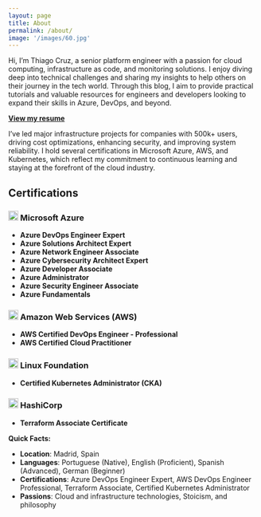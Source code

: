 ```yaml
---
layout: page
title: About
permalink: /about/
image: '/images/60.jpg'
---
```


Hi, I’m Thiago Cruz, a senior platform engineer with a passion for cloud computing, infrastructure as code, and monitoring solutions. I enjoy diving deep into technical challenges and sharing my insights to help others on their journey in the tech world. Through this blog, I aim to provide practical tutorials and valuable resources for engineers and developers looking to expand their skills in Azure, DevOps, and beyond.

[**View my resume**](/assets/Thiago_Cruz_Resume.pdf)

I’ve led major infrastructure projects for companies with 500k+ users, driving cost optimizations, enhancing security, and improving system reliability. I hold several certifications in Microsoft Azure, AWS, and Kubernetes, which reflect my commitment to continuous learning and staying at the forefront of the cloud industry.

## Certifications

### <img src="https://upload.wikimedia.org/wikipedia/commons/a/a8/Microsoft_Azure_Logo.svg" alt="Azure Icon" style="height: 20px;"/> Microsoft Azure
- **Azure DevOps Engineer Expert**
- **Azure Solutions Architect Expert**
- **Azure Network Engineer Associate**
- **Azure Cybersecurity Architect Expert**
- **Azure Developer Associate**
- **Azure Administrator**
- **Azure Security Engineer Associate**
- **Azure Fundamentals**

### <img src="https://upload.wikimedia.org/wikipedia/commons/9/93/Amazon_Web_Services_Logo.svg" alt="AWS Icon" style="height: 20px;"/> Amazon Web Services (AWS)
- **AWS Certified DevOps Engineer - Professional**
- **AWS Certified Cloud Practitioner**

### <img src="https://upload.wikimedia.org/wikipedia/commons/3/39/Kubernetes_logo_without_workmark.svg" alt="Kubernetes Icon" style="height: 20px;"/> Linux Foundation
- **Certified Kubernetes Administrator (CKA)**

### <img src="https://upload.wikimedia.org/wikipedia/commons/0/04/Terraform_Logo.svg" alt="Terraform Icon" style="height: 20px;"/> HashiCorp
- **Terraform Associate Certificate**

**Quick Facts:**
- **Location**: Madrid, Spain
- **Languages**: Portuguese (Native), English (Proficient), Spanish (Advanced), German (Beginner)
- **Certifications**: Azure DevOps Engineer Expert, AWS DevOps Engineer Professional, Terraform Associate, Certified Kubernetes Administrator
- **Passions**: Cloud and infrastructure technologies, Stoicism, and philosophy
